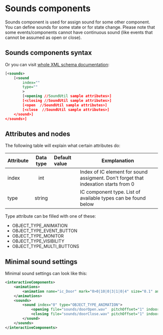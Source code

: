 # Sounds components

Sounds component is used for assign sound for some other component. You can define sounds for some state or for state change. Please note that some events/components cannot have continuous sound (like events that cannot be assumed as open or close).

## Sounds components syntax

Or you can visit [whole XML schema documentation](../XMLFormatDocumentation.md):

```xml
[<sounds>
	[<sound
		index=""
		type=""
		>
		[<opening //SoundUtil sample attributes>]
		[<closing //SoundUtil sample attributes>]
		[<open  //SoundUtil sample attributes>]
		[<close  //SoundUtil sample attributes>]
	</sound>]
</sounds>]
```

## Attributes and nodes

The following table will explain what certain attributes do:

| Attribute | Data type  | Default value        | Exmplanation |
|:--------- |:----------:|:-------------------- | ------------ |
| index     | int        |                      | Index of IC element for sound assigment. Don't forget that indexation starts from 0 |
| type      | string     |                      | IC component type. List of available types can be found below |

Type attribute can be filled with one of these:

* OBJECT_TYPE_ANIMATION
* OBJECT_TYPE_EVENT_BUTTON
* OBJECT_TYPE_MONITOR
* OBJECT_TYPE_VISIBILITY
* OBJECT_TYPE_MULTI_BUTTONS

## Minimal sound settings

Minimal sound settings can look like this:

```xml
<interactiveComponents>
	<animations>
		<animation name="ic_Door" mark="0>0|10|0|3|1|0|4" size="0.1" animName="Left_Door" initAction="true" saveAnimationStatus="true" />
	</animations>
	<sounds>
		<sound index="0" type="OBJECT_TYPE_ANIMATION">
			<opening file="sounds/doorOpen.wav"  pitchOffset="1" indoorVolumeFactor="0.5" indoorLowpassGain="1.0" outdoorVolumeFactor="0.5" outdoorLowpassGain="0.3"/>
			<closing file="sounds/doorClose.wav" pitchOffset="1" indoorVolumeFactor="0.7" indoorLowpassGain="1.0" outdoorVolumeFactor="0.5" outdoorLowpassGain="0.3"/>
		</sound>
	</sounds>
</interactiveComponents>
```
